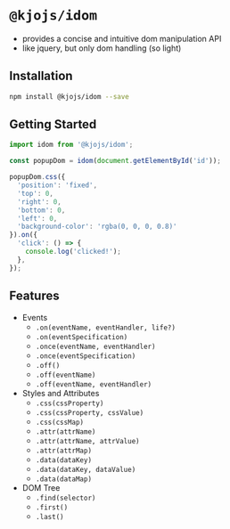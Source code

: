 # `@kjojs/idom`

- provides a concise and intuitive dom manipulation API
- like jquery, but only dom handling (so light)

## Installation

```sh
npm install @kjojs/idom --save
```

## Getting Started

```js
import idom from '@kjojs/idom';

const popupDom = idom(document.getElementById('id'));

popupDom.css({
  'position': 'fixed',
  'top': 0,
  'right': 0,
  'bottom': 0,
  'left': 0,
  'background-color': 'rgba(0, 0, 0, 0.8)'
}).on({
  'click': () => {
    console.log('clicked!');
  },
});
```

## Features

- Events
    - `.on(eventName, eventHandler, life?)`
    - `.on(eventSpecification)`
    - `.once(eventName, eventHandler)`
    - `.once(eventSpecification)`
    - `.off()`
    - `.off(eventName)`
    - `.off(eventName, eventHandler)`
- Styles and Attributes
    - `.css(cssProperty)`
    - `.css(cssProperty, cssValue)`
    - `.css(cssMap)`
    - `.attr(attrName)`
    - `.attr(attrName, attrValue)`
    - `.attr(attrMap)`
    - `.data(dataKey)`
    - `.data(dataKey, dataValue)`
    - `.data(dataMap)`
- DOM Tree
    - `.find(selector)`
    - `.first()`
    - `.last()`
